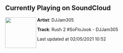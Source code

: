 ## Currently Playing on SoundCloud

[<img align="left" width="100" src="https://i1.sndcdn.com/artworks-V5WzSdC3nVz52yg6-RZy06w-t50x50.jpg">](https://soundcloud.com/djjam305/rush-2-soflojook)

**Artist**: DJJam305 

**Track**: Rush 2 #SoFloJook - DJJam305

Last updated at 02/05/2021 10:52
